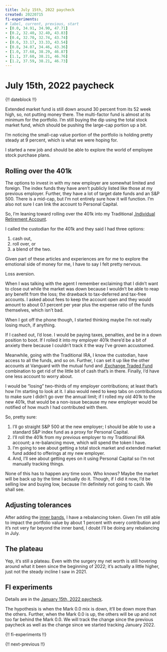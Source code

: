 ```yaml
---
title: July 15th, 2022 paycheck
created: 20220715
fi-experiments:
# label, current, previous, start
- [0.0, 34.91, 34.90, 47.71]
- [0.2, 32.40, 32.40, 43.83]
- [0.4, 32.70, 32.74, 43.74]
- [0.6, 33.17, 33.33, 43.54]
- [0.8, 34.07, 34.46, 43.36]
- [1.0, 37.68, 38.29, 46.87]
- [1.1, 37.60, 38.21, 46.76]
- [1.2, 37.59, 38.21, 46.73]
---
```


# July 15th, 2022 paycheck

{!! dateblock !!}

Extended market fund is still down around 30 percent from its 52 week high, so, not putting money there. The multi-factor fund is almost at its minimum for the portfolio. I’m still buying the dip using the total stock market fund, which should be pushing the large-cap portion up a bit.

I’m noticing the small-cap value portion of the portfolio is holding pretty steady at 9 percent, which is what we were hoping for.

I started a new job and should be able to explore the world of employee stock purchase plans.

## Rolling over the 401k

The options to invest in with my new employer are somewhat limited and foreign. The index funds they have aren’t publicly listed like those at my previous employer. Further, they have a lot of target date funds and an S&P 500. There is a mid-cap, but I’m not entirely sure how it will function. I’m also not sure I can link the account to Personal Capital.

So, I’m leaning toward rolling over the 401k into my Traditional [.Individual Retirement Account](IRA).

I called the custodian for the 401k and they said I had three options:

1. cash out,
2. roll over, or
3. a blend of the two.

Given part of these articles and experiences are for me to explore the emotional side of money for me, I have to say I felt pretty nervous.

Loss aversion.

When I was talking with the agent I remember exclaiming that I didn’t want to close out while the market was down because I wouldn’t be able to reap any benefit from the loss; the drawback to tax-deferred and tax-free accounts. I asked about fees to keep the account open and they would amount to about 0.1 percent per year plus the expense ratio of the funds themselves, which isn’t bad.

When I got off the phone though, I started thinking maybe I’m not really losing much, if anything.

If I cashed out, I’d lose. I would be paying taxes, penalties, and be in a down position to boot. If I rolled it into my employer 401k there’d be a bit of anxiety there because I couldn’t track it the way I’ve grown accustomed.

Meanwhile, going with the Traditional IRA, I know the custodian, have access to all the funds, and so on. Further, I can set it up like the other accounts at Vanguard with the mutual fund and [.Exchange Traded Fund](ETF) combination to get rid of the little bit of cash that’s in there. Finally, I‘d have one less account to worry about.

I would be “losing” two-thirds of my employer contributions; at least that’s how I’m starting to look at it. I also would need to keep tabs on contributions to make sure I didn’t go over the annual limit; if I rolled my old 401k to the new 401k, that would be a non-issue because my new employer would be notified of how much I had contributed with them.

So, pretty sure:

1. I’ll go straight S&P 500 at the new employer; I should be able to use a standard S&P index fund as a proxy for Personal Capital.
2. I’ll roll the 401k from my previous employer to my Traditional IRA account; a re-balancing move, which will spend the token I have.
3. I’m going to see about getting a total stock market and extended market fund added to offerings at my new employer.
4. And, I’ll see about getting eyes on it using Personal Capital so I’m not manually tracking things.

None of this has to happen any time soon. Who knows? Maybe the market will be back up by the time I actually do it. Though, if I did it now, I’d be selling low and buying low, because I’m definitely not going to cash. We shall see.

## Adjusting tolerances

After adding the [inner bands](/experiences/finances/paycheck-to-paycheck/20220701/#adjusting-tolerances), I have a rebalancing token. Given I’m still able to impact the portfolio value by about 1 percent with every contribution and it’s not very far beyond the inner band, I doubt I’ll be doing any rebalancing in July.

## The plateau

Yep, it’s still a plateau. Even with the surgery my net worth is still hovering around what it been since the beginning of 2022; it’s actually a little higher, just not the steady incline I saw in 2021.

## FI experiments

Details are in the [January 15th, 2022 paycheck](/experiences/finances/paycheck-to-paycheck/20220115/#fi-experiments).

The hypothesis is when the Mark 0.0 mix is down, it‘ll be down more than the others. Further, when the Mark 0.0 is up, the others will be up and not too far behind the Mark 0.0. We will track the change since the previous paycheck as well as the change since we started tracking January 2022.

{!! fi-experiments !!}

{!! next-previous !!}
